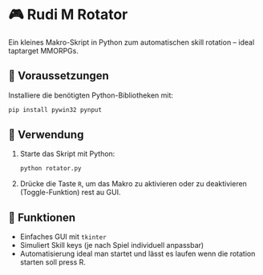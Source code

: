 # 🎮 Rudi M Rotator

Ein kleines Makro-Skript in Python zum automatischen skill rotation – ideal taptarget MMORPGs.

## 🧰 Voraussetzungen

Installiere die benötigten Python-Bibliotheken mit:

```bash
pip install pywin32 pynput
```

## 🚀 Verwendung

1. Starte das Skript mit Python:
   ```bash
   python rotator.py
   ```

2. Drücke die Taste `R`, um das Makro zu aktivieren oder zu deaktivieren (Toggle-Funktion) rest au GUI.

## 🧠 Funktionen

- Einfaches GUI mit `tkinter`
- Simuliert Skill keys (je nach Spiel individuell anpassbar)
- Automatisierung ideal man startet und lässt es laufen wenn die rotation starten soll press R.

